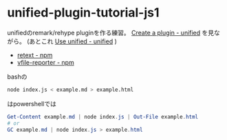 # unified-plugin-tutorial-js1

unifiedのremark/rehype pluginを作る練習。
[Create a plugin \- unified](https://unifiedjs.com/learn/guide/create-a-plugin/)
を見ながら。
(あとこれ
[Use unified - unified](https://unifiedjs.com/learn/guide/using-unified/)
)


* [retext - npm](https://www.npmjs.com/package/retext)
* [vfile-reporter - npm](https://www.npmjs.com/package/vfile-reporter)


bashの
```bash
node index.js < example.md > example.html
```

はpowershellでは
```powershell
Get-Content example.md | node index.js | Out-File example.html
# or
GC example.md | node index.js > example.html
```
